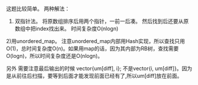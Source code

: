 这题比较简单。 两种解法：

1) 双指针法。
将原数组排序后用两个指针，一前一后凑。 然后找到后还要从原数组中把index找出来。 时间复杂度O(nlogn)

2)用unordered_map。
注意unordered_map内部用Hash实现，所以查找只用O(1)，总时间复杂度O(n)。如果用map的话，因为其内部为RB树，查找需要O(logn)，所以时间复杂度还是O(nlogn)。

另外 需要注意最后输出的时候
vector<int>{um[diff], i};
不是vector<int>{i, um[diff]}。因为是从前往后扫描，要等到后面才能发现前面已经有了,所以um[diff]放在前面。